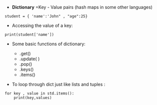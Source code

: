 
-  **Dictionary** =Key - Value pairs (hash maps in some other languages)
```
student = { 'name':'John" , "age":25}
```
- Accessing the value of a key:
```
print(student['name'])
```

- Some basic functions of dictionary:
    - .get()
    - .update( )
    - .pop()
    - .keys()
    - .items()

- To loop through dict just like lists and tuples :
```
for key , value in std.items():
	print(key,values)
